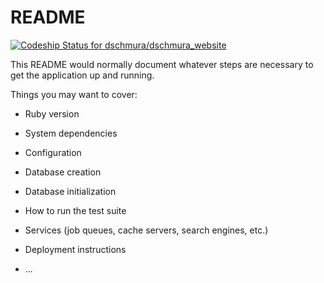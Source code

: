 # README

[ ![Codeship Status for dschmura/dschmura_website](https://app.codeship.com/projects/e3851ff0-e7f6-0134-f3ac-061ac26d127f/status?branch=master)](https://app.codeship.com/projects/207296)

This README would normally document whatever steps are necessary to get the
application up and running.

Things you may want to cover:

* Ruby version

* System dependencies

* Configuration

* Database creation

* Database initialization

* How to run the test suite

* Services (job queues, cache servers, search engines, etc.)

* Deployment instructions

* ...
